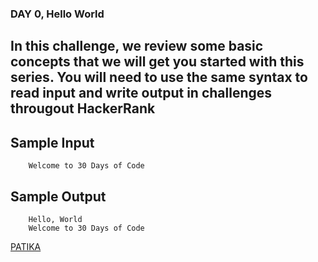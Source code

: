 ### DAY 0, Hello World

## In this challenge, we review some basic concepts that we will get you started with this series. You will need to use the same syntax to read input and write output in challenges througout HackerRank
## Sample Input
```
    Welcome to 30 Days of Code
```

## Sample Output
```
    Hello, World
    Welcome to 30 Days of Code
```
[PATIKA](www.patika.dev)
